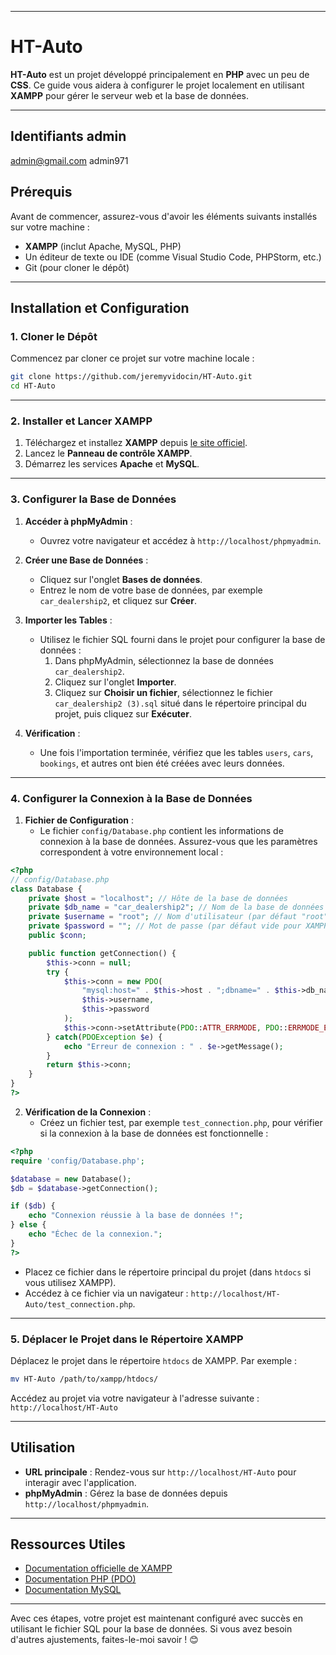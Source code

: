 
---

# HT-Auto

**HT-Auto** est un projet développé principalement en **PHP** avec un peu de **CSS**. Ce guide vous aidera à configurer le projet localement en utilisant **XAMPP** pour gérer le serveur web et la base de données.

---
## Identifiants admin
admin@gmail.com
admin971

## Prérequis

Avant de commencer, assurez-vous d'avoir les éléments suivants installés sur votre machine :

- **XAMPP** (inclut Apache, MySQL, PHP)
- Un éditeur de texte ou IDE (comme Visual Studio Code, PHPStorm, etc.)
- Git (pour cloner le dépôt)

---

## Installation et Configuration

### 1. Cloner le Dépôt

Commencez par cloner ce projet sur votre machine locale :

```bash
git clone https://github.com/jeremyvidocin/HT-Auto.git
cd HT-Auto
```

---

### 2. Installer et Lancer XAMPP

1. Téléchargez et installez **XAMPP** depuis [le site officiel](https://www.apachefriends.org/fr/index.html).
2. Lancez le **Panneau de contrôle XAMPP**.
3. Démarrez les services **Apache** et **MySQL**.

---

### 3. Configurer la Base de Données

1. **Accéder à phpMyAdmin** :
   - Ouvrez votre navigateur et accédez à `http://localhost/phpmyadmin`.

2. **Créer une Base de Données** :
   - Cliquez sur l'onglet **Bases de données**.
   - Entrez le nom de votre base de données, par exemple `car_dealership2`, et cliquez sur **Créer**.

3. **Importer les Tables** :
   - Utilisez le fichier SQL fourni dans le projet pour configurer la base de données :
     1. Dans phpMyAdmin, sélectionnez la base de données `car_dealership2`.
     2. Cliquez sur l'onglet **Importer**.
     3. Cliquez sur **Choisir un fichier**, sélectionnez le fichier `car_dealership2 (3).sql` situé dans le répertoire principal du projet, puis cliquez sur **Exécuter**.

4. **Vérification** :
   - Une fois l'importation terminée, vérifiez que les tables `users`, `cars`, `bookings`, et autres ont bien été créées avec leurs données.

---

### 4. Configurer la Connexion à la Base de Données

1. **Fichier de Configuration** :
   - Le fichier `config/Database.php` contient les informations de connexion à la base de données. Assurez-vous que les paramètres correspondent à votre environnement local :

```php
<?php
// config/Database.php
class Database {
    private $host = "localhost"; // Hôte de la base de données
    private $db_name = "car_dealership2"; // Nom de la base de données
    private $username = "root"; // Nom d'utilisateur (par défaut "root" pour XAMPP)
    private $password = ""; // Mot de passe (par défaut vide pour XAMPP)
    public $conn;

    public function getConnection() {
        $this->conn = null;
        try {
            $this->conn = new PDO(
                "mysql:host=" . $this->host . ";dbname=" . $this->db_name,
                $this->username,
                $this->password
            );
            $this->conn->setAttribute(PDO::ATTR_ERRMODE, PDO::ERRMODE_EXCEPTION);
        } catch(PDOException $e) {
            echo "Erreur de connexion : " . $e->getMessage();
        }
        return $this->conn;
    }
}
?>
```

2. **Vérification de la Connexion** :
   - Créez un fichier test, par exemple `test_connection.php`, pour vérifier si la connexion à la base de données est fonctionnelle :

```php
<?php
require 'config/Database.php';

$database = new Database();
$db = $database->getConnection();

if ($db) {
    echo "Connexion réussie à la base de données !";
} else {
    echo "Échec de la connexion.";
}
?>
```

   - Placez ce fichier dans le répertoire principal du projet (dans `htdocs` si vous utilisez XAMPP).
   - Accédez à ce fichier via un navigateur : `http://localhost/HT-Auto/test_connection.php`.

---

### 5. Déplacer le Projet dans le Répertoire XAMPP

Déplacez le projet dans le répertoire `htdocs` de XAMPP. Par exemple :

```bash
mv HT-Auto /path/to/xampp/htdocs/
```

Accédez au projet via votre navigateur à l'adresse suivante :  
`http://localhost/HT-Auto`

---

## Utilisation

- **URL principale** : Rendez-vous sur `http://localhost/HT-Auto` pour interagir avec l'application.
- **phpMyAdmin** : Gérez la base de données depuis `http://localhost/phpmyadmin`.

---

## Ressources Utiles

- [Documentation officielle de XAMPP](https://www.apachefriends.org/fr/index.html)
- [Documentation PHP (PDO)](https://www.php.net/manual/fr/book.pdo.php)
- [Documentation MySQL](https://dev.mysql.com/doc/)

---


Avec ces étapes, votre projet est maintenant configuré avec succès en utilisant le fichier SQL pour la base de données. Si vous avez besoin d'autres ajustements, faites-le-moi savoir ! 😊
